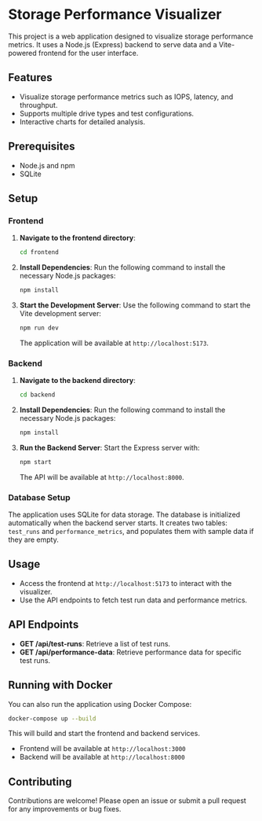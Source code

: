 # Storage Performance Visualizer

This project is a web application designed to visualize storage performance metrics. It uses a Node.js (Express) backend to serve data and a Vite-powered frontend for the user interface.

## Features

- Visualize storage performance metrics such as IOPS, latency, and throughput.
- Supports multiple drive types and test configurations.
- Interactive charts for detailed analysis.

## Prerequisites

- Node.js and npm
- SQLite

## Setup

### Frontend

1. **Navigate to the frontend directory**:
   ```bash
   cd frontend
   ```

2. **Install Dependencies**: Run the following command to install the necessary Node.js packages:

   ```bash
   npm install
   ```

3. **Start the Development Server**: Use the following command to start the Vite development server:

   ```bash
   npm run dev
   ```

   The application will be available at `http://localhost:5173`.

### Backend

1. **Navigate to the backend directory**:
   ```bash
   cd backend
   ```

2. **Install Dependencies**: Run the following command to install the necessary Node.js packages:
   ```bash
   npm install
   ```

3. **Run the Backend Server**: Start the Express server with:
   ```bash
   npm start
   ```

   The API will be available at `http://localhost:8000`.

### Database Setup

The application uses SQLite for data storage. The database is initialized automatically when the backend server starts. It creates two tables: `test_runs` and `performance_metrics`, and populates them with sample data if they are empty.

## Usage

- Access the frontend at `http://localhost:5173` to interact with the visualizer.
- Use the API endpoints to fetch test run data and performance metrics.

## API Endpoints

- **GET /api/test-runs**: Retrieve a list of test runs.
- **GET /api/performance-data**: Retrieve performance data for specific test runs.

## Running with Docker

You can also run the application using Docker Compose:

```bash
docker-compose up --build
```

This will build and start the frontend and backend services.
- Frontend will be available at `http://localhost:3000`
- Backend will be available at `http://localhost:8000`

## Contributing

Contributions are welcome! Please open an issue or submit a pull request for any improvements or bug fixes. 
